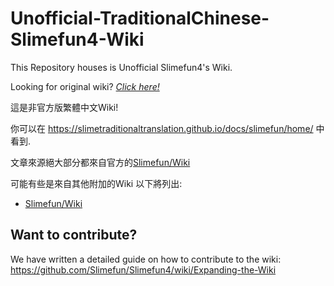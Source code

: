 # Unofficial-TraditionalChinese-Slimefun4-Wiki

This Repository houses is Unofficial Slimefun4's Wiki.

Looking for original wiki? [*Click here!*](https://github.com/Slimefun/Wiki)

這是非官方版繁體中文Wiki!

你可以在 <https://slimetraditionaltranslation.github.io/docs/slimefun/home/> 中看到.

文章來源絕大部分都來自官方的[Slimefun/Wiki](https://github.com/Slimefun/Wiki)

可能有些是來自其他附加的Wiki 以下將列出:

- [Slimefun/Wiki](https://github.com/Slimefun/Wiki)

## Want to contribute?

We have written a detailed guide on how to contribute to the wiki:
<https://github.com/Slimefun/Slimefun4/wiki/Expanding-the-Wiki>
